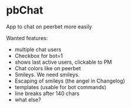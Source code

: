 pbChat
======

App to chat on peerbet more easily

Wanted features:

* multiple chat users
* Checkbox for bot=1
* shows last active users, clickable to PM
* Chat colors like on peerbet
* Smileys. We need smileys.
* Escaping of smileys (the angel in Changelog)
* templates (usable for bot commands)
* line breaks after 140 chars
* what else?
